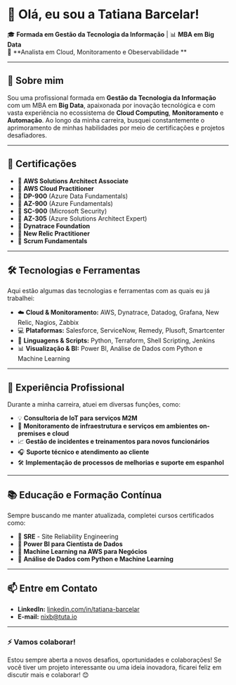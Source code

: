 # 👋 Olá, eu sou a Tatiana Barcelar!

🎓 **Formada em Gestão da Tecnologia da Informação** | 📊 **MBA em Big Data**  
💼 **Analista em Cloud, Monitoramento e Obeservabilidade **

---

## 🚀 Sobre mim

Sou uma profissional formada em **Gestão da Tecnologia da Informação** com um MBA em **Big Data**, apaixonada por inovação tecnológica e com vasta experiência no ecossistema de **Cloud Computing**, **Monitoramento** e **Automação**. Ao longo da minha carreira, busquei constantemente o aprimoramento de minhas habilidades por meio de certificações e projetos desafiadores.

---

## 🎯 Certificações

- 🏅 **AWS Solutions Architect Associate**
- 🏅 **AWS Cloud Practitioner**
- 🏅 **DP-900** (Azure Data Fundamentals)
- 🏅 **AZ-900** (Azure Fundamentals)
- 🏅 **SC-900** (Microsoft Security)
- 🏅 **AZ-305** (Azure Solutions Architect Expert)
- 🏅 **Dynatrace Foundation**
- 🏅 **New Relic Practitioner**
- 🏅 **Scrum Fundamentals**

---

## 🛠️ Tecnologias e Ferramentas

Aqui estão algumas das tecnologias e ferramentas com as quais eu já trabalhei:

- ☁️ **Cloud & Monitoramento:** AWS, Dynatrace, Datadog, Grafana, New Relic, Nagios, Zabbix
- 💻 **Plataformas:** Salesforce, ServiceNow, Remedy, Plusoft, Smartcenter
- 🐍 **Linguagens & Scripts:** Python, Terraform, Shell Scripting, Jenkins
- 📊 **Visualização & BI:** Power BI, Análise de Dados com Python e Machine Learning

---

## 🌟 Experiência Profissional

Durante a minha carreira, atuei em diversas funções, como:

- 💡 **Consultoria de IoT para serviços M2M**
- 🔧 **Monitoramento de infraestrutura e serviços em ambientes on-premises e cloud**
- 📈 **Gestão de incidentes e treinamentos para novos funcionários**
- 🎧 **Suporte técnico e atendimento ao cliente**
- 🛠️ **Implementação de processos de melhorias e suporte em espanhol**

---

## 📚 Educação e Formação Contínua

Sempre buscando me manter atualizada, completei cursos certificados como:

- 📘 **SRE** - Site Reliability Engineering
- 📘 **Power BI para Cientista de Dados**
- 📘 **Machine Learning na AWS para Negócios**
- 📘 **Análise de Dados com Python e Machine Learning**

---

## 📫 Entre em Contato

- **LinkedIn:** [linkedin.com/in/tatiana-barcelar](https://www.linkedin.com/in/tatiana-barcelar)  
- **E-mail:** [nixb@tuta.io](nixb@tuta.io)

---

### ⚡ Vamos colaborar!

Estou sempre aberta a novos desafios, oportunidades e colaborações! Se você tiver um projeto interessante ou uma ideia inovadora, ficarei feliz em discutir mais e colaborar! 😊
